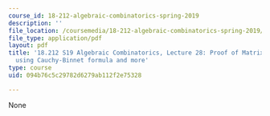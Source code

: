 ```yaml
---
course_id: 18-212-algebraic-combinatorics-spring-2019
description: ''
file_location: /coursemedia/18-212-algebraic-combinatorics-spring-2019/094b76c5c29782d6279ab112f2e75328_MIT18_212S19_lec28.pdf
file_type: application/pdf
layout: pdf
title: '18.212 S19 Algebraic Combinatorics, Lecture 28: Proof of Matrix Tree Theorem
  using Cauchy-Binnet formula and more'
type: course
uid: 094b76c5c29782d6279ab112f2e75328

---
```

None